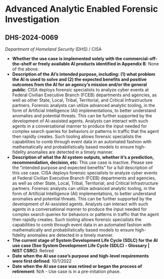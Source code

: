 # Advanced Analytic Enabled Forensic Investigation
## DHS-2024-0069
_Department of Homeland Security_ (DHS) / CISA


+ **Whether the use case is implemented solely with the commercial-off-the-shelf or freely available AI products identified in Appendix B**: None of the above.
+ **Description of the AI’s intended purpose, including: (1) what problem the AI is used to solve and (2) the expected benefits and positive outcomes from the AI for an agency’s mission and/or the general public**: CISA deploys forensic specialists to analyze cyber events at Federal Civilian Executive Branch (FCEB) departments and agencies, as well as other State, Local, Tribal, Territorial, and Critical Infrastructure partners. Forensic analysts can utilize advanced analytic tooling, in the form of Artificial Intelligence (AI) implementations, to better understand anomalies and potential threats. This can be further supported by the development of AI-assisted agents. Analysts can interact with such agents in a conversational manner to produce the input needed for complex search queries for behaviors or patterns in traffic that the agent then rapidly creates. Such tooling allows forensic specialists the capabilities to comb through event data in an automated fashion with mathematically and probabilistically based models to ensure high-fidelity anomalies are detected in a timely manner.
+ **Description of what the AI system outputs, whether it’s a prediction, recommendation, decision, etc**: This use case is inactive. Please see the "intended purpose and expected benefits" for a full description of this use case.
CISA deploys forensic specialists to analyze cyber events at Federal Civilian Executive Branch (FCEB) departments and agencies, as well as other State, Local, Tribal, Territorial, and Critical Infrastructure partners. Forensic analysts can utilize advanced analytic tooling, in the form of Artificial Intelligence (AI) implementations, to better understand anomalies and potential threats. This can be further supported by the development of AI-assisted agents. Analysts can interact with such agents in a conversational manner to produce the input needed for complex search queries for behaviors or patterns in traffic that the agent then rapidly creates. Such tooling allows forensic specialists the capabilities to comb through event data in an automated fashion with mathematically and probabilistically based models to ensure high-fidelity anomalies are detected in a timely manner. 
+ **The current stage of System Development Life Cycle (SDLC) for the AI use case (See System Development Life Cycle (SDLC) - Glossary | NIST CSRC)**: Retired
+ **Date when the AI use case’s purpose and high-level requirements were first defined**: 10/1/2022
+ **Date when the AI use case was retired or began the process of retirement**: N/A - Use case is in a pre-initation phase.